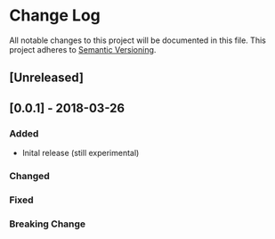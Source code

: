 # Change Log
All notable changes to this project will be documented in this file.
This project adheres to [Semantic Versioning](http://semver.org/).

## [Unreleased]

## [0.0.1] - 2018-03-26
### Added
- Inital release (still experimental)

### Changed

### Fixed

### Breaking Change

